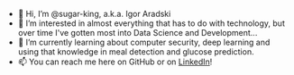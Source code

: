- 👋 Hi, I’m @sugar-king, a.k.a. Igor Aradski
- 👀 I’m interested in almost everything that has to do with technology, but over time I've gotten most into Data Science and Development...
- 🌱 I’m currently learning about computer security, deep learning and using that knowledge in meal detection and glucose prediction.
- 📫 You can reach me here on GitHub or on [LinkedIn](https://www.linkedin.com/in/igor-aradski/)!

<!---
sugar-king/sugar-king is a ✨ special ✨ repository because its `README.md` (this file) appears on your GitHub profile.
You can click the Preview link to take a look at your changes.
--->
